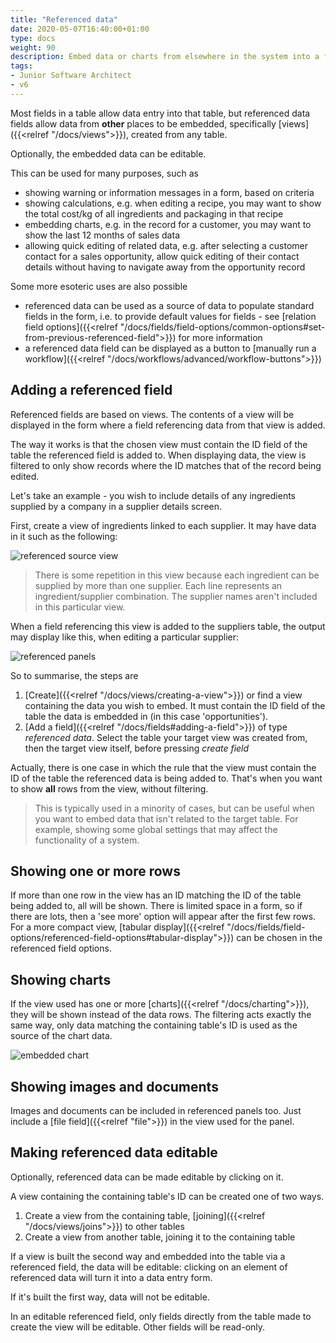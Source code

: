 ```yaml
---
title: "Referenced data"
date: 2020-05-07T16:40:00+01:00
type: docs
weight: 90
description: Embed data or charts from elsewhere in the system into a form
tags:
- Junior Software Architect
- v6
---
```

Most fields in a table allow data entry into that table, but referenced data fields allow data from **other** places to be embedded, specifically [views]({{<relref "/docs/views">}}), created from any table. 

Optionally, the embedded data can be editable.

This can be used for many purposes, such as
* showing warning or information messages in a form, based on criteria
* showing calculations, e.g. when editing a recipe, you may want to show the total cost/kg of all ingredients and packaging in that recipe
* embedding charts, e.g. in the record for a customer, you may want to show the last 12 months of sales data
* allowing quick editing of related data, e.g. after selecting a customer contact for a sales opportunity, allow quick editing of their contact details without having to navigate away from the opportunity record

Some more esoteric uses are also possible
* referenced data can be used as a source of data to populate standard fields in the form, i.e. to provide default values for fields - see [relation field options]({{<relref "/docs/fields/field-options/common-options#set-from-previous-referenced-field">}}) for more information
* a referenced data field can be displayed as a button to [manually run a workflow]({{<relref "/docs/workflows/advanced/workflow-buttons">}})

## Adding a referenced field
Referenced fields are based on views. The contents of a view will be displayed in the form where a field referencing data from that view is added.

The way it works is that the chosen view must contain the ID field of the table the referenced field is added to. When displaying data, the view is filtered to only show records where the ID matches that of the record being edited.

Let's take an example - you wish to include details of any ingredients supplied by a company in a supplier details screen. 

First, create a view of ingredients linked to each supplier. It may have data in it such as the following:

![referenced source view](/referenced-source-view.png)

> There is some repetition in this view because each ingredient can be supplied by more than one supplier. Each line represents an ingredient/supplier combination. The supplier names aren't included in this particular view.

When a field referencing this view is added to the suppliers table, the output may display like this, when editing a particular supplier:

![referenced panels](/referenced-panels.png)

So to summarise, the steps are
1. [Create]({{<relref "/docs/views/creating-a-view">}}) or find a view containing the data you wish to embed. It must contain the ID field of the table the data is embedded in (in this case 'opportunities').
2. [Add a field]({{<relref "/docs/fields#adding-a-field">}}) of type _referenced data_. Select the table your target view was created from, then the target view itself, before pressing _create field_

Actually, there is one case in which the rule that the view must contain the ID of the table the referenced data is being added to. That's when you want to show **all** rows from the view, without filtering.

> This is typically used in a minority of cases, but can be useful when you want to embed data that isn't related to the target table. For example, showing some global settings that may affect the functionality of a system.

## Showing one or more rows
If more than one row in the view has an ID matching the ID of the table being added to, all will be shown. There is limited space in a form, so if there are lots, then a 'see more' option will appear after the first few rows. For a more compact view, [tabular display]({{<relref "/docs/fields/field-options/referenced-field-options#tabular-display">}}) can be chosen in the referenced field options.

## Showing charts
If the view used has one or more [charts]({{<relref "/docs/charting">}}), they will be shown instead of the data rows. The filtering acts exactly the same way, only data matching the containing table's ID is used as the source of the chart data.

![embedded chart](/embedded-chart.png)

## Showing images and documents
Images and documents can be included in referenced panels too. Just include a [file field]({{<relref "file">}}) in the view used for the panel.

## Making referenced data editable
Optionally, referenced data can be made editable by clicking on it.

A view containing the containing table's ID can be created one of two ways. 
1. Create a view from the containing table, [joining]({{<relref "/docs/views/joins">}}) to other tables
2. Create a view from another table, joining it to the containing table

If a view is built the second way and embedded into the table via a referenced field, the data will be editable: clicking on an element of referenced data will turn it into a data entry form.

If it's built the first way, data will not be editable.

In an editable referenced field, only fields directly from the table made to create the view will be editable. Other fields will be read-only.



